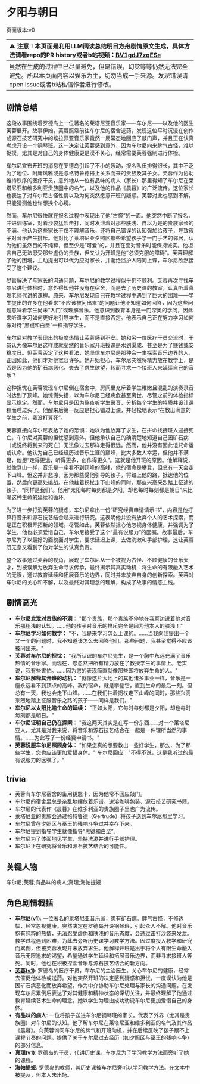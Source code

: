 # 夕阳与朝日
页面版本:v0
 

| :warning: 注意！本页面是利用LLM阅读总结明日方舟剧情原文生成，具体方法请看repo的PR history或者b站视频：[BV1gdJ7zqESe](https://www.bilibili.com/video/BV1gdJ7zqESe/)         |
|:----------------------------|
| 虽然在生成的过程中已尽量避免，但是错误，幻觉等等仍然无法完全避免。所以本页面内容以娱乐为主，切勿当成一手来源。发现错误请open issue或者b站私信作者进行修改。|



## 剧情总结
这段故事围绕着罗德岛上一位著名的莱塔尼亚音乐家——车尔尼——以及他的医生芙蓉展开。故事伊始，芙蓉照常前往车尔尼的宿舍送药，发现这位平时沉浸在创作或源石技艺研究中的埃拉菲亚音乐家竟然一反常态地回应了敲门声，并且正在认真考虑开设一个钢琴班。这一决定让芙蓉感到意外，因为车尔尼向来脾气古怪，难以捉摸，尤其是对自己的身体健康更是漠不关心，经常需要芙蓉强制进行体检。

车尔尼宣布开班的消息在罗德岛引起了不小的轰动，报名队伍排得很长，其中不乏为了地位、附庸风雅或是与格特鲁德搭上关系而来的贵族及其子女。芙蓉作为协助维持秩序的医疗干员，意外地从一位有品味的病人（家长）那里得知了车尔尼在莱塔尼亚和维多利亚贵族圈中的名气，以及他的作品《晨暮》的广泛流传。这位家长也表达了对车尔尼古怪性情以及为何突然愿意开班的疑惑。芙蓉对此也感到不解，只能猜测他也许想换个心境。

然而，车尔尼很快就在报名过程中表现出了他“古怪”的一面。他突然中断了报名，冲进训练室，对着沙袋猛烈击打，同时发泄着对那些肤浅、自以为是的贵族家长的不满。他认为这些家长不仅不理解音乐，还将自己错误的认知强加给孩子，导致孩子对音乐产生排斥。他对比了莱塔尼亚夕照区那些希望孩子学一门手艺的邻居，认为他们虽然目的不纯粹，但至少是“可爱”的，并且在面对音乐时能保持诚实。他坦言自己无法忍受那些虚伪的贵族，但又认为开班是他“必须克服的障碍”。芙蓉理解了他的困境，主动提出可以代为应对家长，并谢绝监护人陪同上课，车尔尼欣然接受了这个建议。

尽管解决了与家长的沟通问题，车尔尼的教学过程似乎仍不顺利。芙蓉再次寻找车尔尼进行体检时，意外得知他并没有在宿舍，而是去了历史课的教室，认真听着真理老师代讲的课程。原来，车尔尼发现自己在教学过程中遇到了巨大的困难——学生提出的许多在他看来“不应该被问出来”的问题让他不知道如何回答，因为这些问题意味着学生尚未“入门”或理解音乐。他意识到教育本身是一门深奥的学问，因此来听课学习如何更好地引导学生，而不是直接否定。他表示自己正在努力学习如何像对待“黑键和白垩”一样指导学生。

车尔尼对教学表现出的极度热情让芙蓉感到不安。她和另一位医疗干员交流时，干员认为像车尔尼这样成就斐然的音乐家开班授课是水到渠成、甚至是为了赚钱或安稳度日。但芙蓉否定了这种看法，她坚信车尔尼是那种会一生探索音乐边界的人，正因如此，他们才对他宽容许多。她开始担心，车尔尼突然将精力放在教学上，是否是因为他的矿石病恶化，失去了求生欲望，转而寻求一个接班人来延续自己的音乐？

这种担忧在芙蓉发现车尔尼倒在宿舍中，房间里充斥着学生稚嫩且混乱的演奏录音时达到了顶峰。她惊慌失措，以为车尔尼已经病危甚至离世，尽管之前的体检指标显示稳定。然而，车尔尼只是因为熬夜听学生录音、分析每个学生的特质并设计课程而睡过头了。他醒来后第一反应是担心错过上课，并轻松地表示“在教出满意的学生之前，我没打算死”。

芙蓉直接向车尔尼表达了她的恐惧：她以为他放弃了求生，在拼命找接班人迎接死亡。车尔尼对芙蓉的担忧感到意外，但他承认自己的确清楚地知道自己因矿石病（或说终将到来的死亡）无法像过去那样走得很远。然而，他并没有因此诅咒命运或认命。他认为自己已经经历过音乐生涯的巅峰，比大多数人幸运，但他并不满足，他想“走得更远，听得更多，创作得更久”。这就是他开班的原因。他解释说，就像登山一样，音乐是一座看不到顶峰的高峰，他的宿命是攀登，但总有一天会走下山峰。但这并非悲凉，因为那些受他引导的孩子，将踏上他的路，抵达他的位置，然后向更高处挑战。在他拄着拐杖走下山峰的同时，那些兴高采烈踏上征途的孩子，“同样是我们”。他用“太阳每时每刻都是夕阳，却也每时每刻都是朝日”来比喻这种生命的延续和循环。

为了进一步打消芙蓉的疑虑，车尔尼拿出一份“研究经费申请请示书”，内容是他打算将音乐和源石技艺结合起来进行研究。这表明他并没有放弃个人的艺术探索，而是正在积极开拓新的领域。尽管如此，芙蓉依然担心他忽视身体健康，并强调为了学生，他也必须爱惜自己。车尔尼接受了这个“最有说服力”的医嘱。故事最后，车尔尼为了以最好的面貌面对学生，要求延迟上课，去做洗漱和手部护理，这让芙蓉既无奈又看到了他对学生的认真负责。

整个故事通过芙蓉的视角，展现了车尔尼从一个被视为古怪、不顾健康的音乐天才，到被误解为放弃生命寻求传承，最终揭示其真实动机：将生命的有限融入艺术的无限，通过教育延续和拓展音乐的边界，同时并未放弃自身的创新探索。芙蓉对车尔尼的关心和不解，以及最终对其理念的理解，构成了故事的情感主线。
## 剧情高光
*   **车尔尼发泄对贵族的不满：** "那个贵族，那个贵族不停地在我耳边说着他对音乐那粗浅的认知。......他的孩子对音乐的排斥完全是因为他本人的肤浅！"
*   **车尔尼学习如何教学：** "不，我是来学习怎么上课的。......当我向我提出一个又一个的问题时，我不知道该怎么去回答他们。那些问题，我甚至觉得不应该被问出来。"
*   **芙蓉对车尔尼的担忧：** "我所认识的车尔尼先生，是一个胸中永远充满了音乐热情的音乐家。而现在，您忽然把所有精力放在了教授学生的事情上。老实说，我有些害怕。......因为您的表现简直就像那些即将放弃生命的人。"
*   **车尔尼解释其开班的动机：** "就像这片大地上的其他诸多事业一样，音乐是一座永远看不到顶点的高峰。我的宿命，就是攀登它，直到生命的最后一刻。但总有一天，我也会走下山峰。......在我们拄着拐杖走下山峰的同时，那些兴高采烈地踏上征服音乐之路的孩子——同样是我们。"
*   **车尔尼以太阳比喻生命的延续：** "正如太阳，它每时每刻都是夕阳，却也每时每刻都是朝日。"
*   **车尔尼证明自己仍在探索：** "我这两天其实是在写一份东西......对一个莱塔尼亚人，尤其是对我来说，将音乐和源石技艺结合在一起是一件理所当然的事情。......为此写了一份经费申请书。"
*   **芙蓉说服车尔尼照顾身体：** "如果您真的想要教出一些好学生，那么，为了那些学生，您也应该更加爱惜身体。" 车尔尼回应："不得不说，这是我听过的最有说服力的医嘱了。"
## trivia
*   芙蓉有车尔尼宿舍的备用钥匙卡，因为他常不回应敲门。
*   车尔尼的宿舍里总是杂乱地摆放着乐谱、速溶咖啡包装、源石技艺研究书籍。
*   车尔尼的代表作《晨暮》在维多利亚的贵族圈子里也广为流传。
*   莱塔尼亚的贵族会通过格特鲁德（Gertrude）将孩子送到车尔尼那里学习。
*   车尔尼曾在夕照区与巫王的残响斗争过并幸存下来。
*   车尔尼提到指导学生就像指导“黑键和白垩”。
*   车尔尼为了体面地见学生，坚持洗漱并进行手部护理。
*   车尔尼正在研究将音乐和源石技艺结合的可能性。
## 关键人物
车尔尼;芙蓉;有品味的病人;真理;海帕提娅
## 角色剧情概括
-   **[车尔尼](../char_v3/char_4047_pianst.md)([v1](../chars/char_4047_pianst.md))**: 一位著名的莱塔尼亚音乐家，患有矿石病。脾气古怪，不修边幅，经常忽视健康。突然决定在罗德岛开设钢琴班，引起众人不解。他对音乐抱有纯粹的热情，无法忍受虚伪和肤浅的音乐态度，会通过击打沙袋来发泄。教学过程遇到困难，为此去旁听历史课学习教学方法。因过度投入教学和研究而累倒，但被芙蓉发现并未放弃求生。他解释开班是出于将个人有限生命融入音乐无限追求的渴望，希望通过学生延续和拓展音乐边界，而非寻求接班人等死。同时，他也在积极探索音乐与源石技艺结合的新方向。
-   **[芙蓉](../char_v3/char_120_hibisc.md)([v1](../chars/char_120_hibisc.md))**: 罗德岛的医疗干员，车尔尼的主治医生。关心车尔尼的健康，经常去催促他体检或送药。对他突然开班的决定感到疑惑和担忧，一度误认为他是因矿石病恶化而放弃希望。作为中介协助车尔尼处理与家长的沟通问题。在发现车尔尼累倒后表达了对其健康和精神状态的深切关注，并最终理解了他通过教育延续艺术生命的理念。她以学生为理由成功劝说车尔尼更加爱惜自己的身体。
-   **有品味的病人**: 一位将孩子送进车尔尼钢琴班的家长，代表了外界（尤其是贵族圈）对车尔尼的认知。他了解车尔尼在莱塔尼亚和维多利亚的名气及其作品《晨暮》。向芙蓉询问车尔尼的脾气和开班动机，并在后续反映了孩子跟不上课程节奏的问题。提供了关于车尔尼过去经历（如夕照区与巫王的残响斗争）的部分信息。
-   **[真理](../char_v3/char_195_glassb.md)([v1](../chars/char_195_glassb.md))**: 罗德岛的干员，代讲历史课。车尔尼为了学习教学方法而旁听了她的课程。
-   **海帕提娅**: 罗德岛的教师，其历史课被车尔尼旁听以学习教学方法。在文本中被提及，但本人未出场。